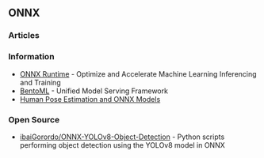 ## ONNX


### Articles


### Information
- [ONNX Runtime](https://onnxruntime.ai/) - Optimize and Accelerate Machine Learning Inferencing and Training
- [BentoML](https://docs.bentoml.org/en/latest/index.html) - Unified Model Serving Framework
- [Human Pose Estimation and ONNX Models](https://satyajit.theschoolof.ai/TSAI-DeepVision-EVA4.0-Phase-2/05-HumanPoseEstimation-ONNX/)


### Open Source
- [ibaiGorordo/ONNX-YOLOv8-Object-Detection](https://github.com/ibaiGorordo/ONNX-YOLOv8-Object-Detection) - Python scripts performing object detection using the YOLOv8 model in ONNX


